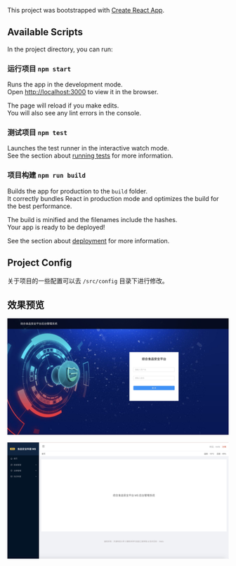 This project was bootstrapped with [Create React App](https://github.com/facebook/create-react-app).

## Available Scripts

In the project directory, you can run:

### 运行项目 `npm start`

Runs the app in the development mode.<br>
Open [http://localhost:3000](http://localhost:3000) to view it in the browser.

The page will reload if you make edits.<br>
You will also see any lint errors in the console.

### 测试项目 `npm test`

Launches the test runner in the interactive watch mode.<br>
See the section about [running tests](https://facebook.github.io/create-react-app/docs/running-tests) for more information.

### 项目构建 `npm run build`

Builds the app for production to the `build` folder.<br>
It correctly bundles React in production mode and optimizes the build for the best performance.

The build is minified and the filenames include the hashes.<br>
Your app is ready to be deployed!

See the section about [deployment](https://facebook.github.io/create-react-app/docs/deployment) for more information.

## Project Config

关于项目的一些配置可以去 `/src/config` 目录下进行修改。

## 效果预览

![](./yulan1.jpg)


![](./yulan.jpg)

